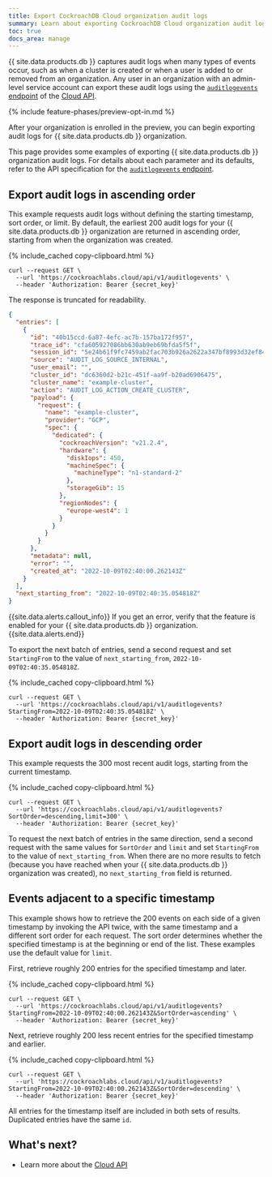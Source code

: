 ```yaml
---
title: Export CockroachDB Cloud organization audit logs
summary: Learn about exporting CockroachDB Cloud organization audit logs.
toc: true
docs_area: manage
---
```


{{ site.data.products.db }} captures audit logs when many types of events occur, such as when a cluster is created or when a user is added to or removed from an organization. Any user in an organization with an admin-level service account can export these audit logs using the [`auditlogevents` endpoint](cloud-api.html#cloud-audit-logs) of the [Cloud API](/docs/cockroachcloud/cloud-api.html).

{% include feature-phases/preview-opt-in.md %}

After your organization is enrolled in the preview, you can begin exporting audit logs for {{ site.data.products.db }} organization.

This page provides some examples of exporting {{ site.data.products.db }} organization audit logs. For details about each parameter and its defaults, refer to the API specification for the [`auditlogevents` endpoint](cloud-api.html#cloud-audit-logs).

## Export audit logs in ascending order

This example requests audit logs without defining the starting timestamp, sort order, or limit. By default, the earliest 200 audit logs for your {{ site.data.products.db }} organization are returned in ascending order, starting from when the organization was created.

{% include_cached copy-clipboard.html %}
~~~ shell
curl --request GET \
  --url 'https://cockroachlabs.cloud/api/v1/auditlogevents' \
  --header 'Authorization: Bearer {secret_key}'
~~~

The response is truncated for readability.

~~~ json
{
  "entries": [
    {
      "id": "40b15ccd-6a87-4efc-ac7b-157ba172f957",
      "trace_id": "cfa605927086bb630ab9eb69bfda5f5f",
      "session_id": "5e24b61f9fc7459ab2fac703b926a2622a347bf8993d32ef84e836e2f11053d3",
      "source": "AUDIT_LOG_SOURCE_INTERNAL",
      "user_email": "",
      "cluster_id": "dc6360d2-b21c-451f-aa9f-b20ad6906475",
      "cluster_name": "example-cluster",
      "action": "AUDIT_LOG_ACTION_CREATE_CLUSTER",
      "payload": {
        "request": {
          "name": "example-cluster",
          "provider": "GCP",
          "spec": {
            "dedicated": {
              "cockroachVersion": "v21.2.4",
              "hardware": {
                "diskIops": 450,
                "machineSpec": {
                  "machineType": "n1-standard-2"
                },
                "storageGib": 15
              },
              "regionNodes": {
                "europe-west4": 1
              }
            }
          }
        }
      },
      "metadata": null,
      "error": "",
      "created_at": "2022-10-09T02:40:00.262143Z"
    }
  ],
  "next_starting_from": "2022-10-09T02:40:35.054818Z"
}
~~~

{{site.data.alerts.callout_info}}
If you get an error, verify that the feature is enabled for your {{ site.data.products.db }} organization.
{{site.data.alerts.end}}

To export the next batch of entries, send a second request and set `StartingFrom` to the value of `next_starting_from`, `2022-10-09T02:40:35.054818Z`.

{% include_cached copy-clipboard.html %}
~~~ shell
curl --request GET \
  --url 'https://cockroachlabs.cloud/api/v1/auditlogevents?StartingFrom=2022-10-09T02:40:35.054818Z' \
  --header 'Authorization: Bearer {secret_key}'
~~~

## Export audit logs in descending order

This example requests the 300 most recent audit logs, starting from the current timestamp.

{% include_cached copy-clipboard.html %}
~~~ shell
curl --request GET \
  --url 'https://cockroachlabs.cloud/api/v1/auditlogevents?SortOrder=descending,limit=300' \
  --header 'Authorization: Bearer {secret_key}'
~~~

To request the next batch of entries in the same direction, send a second request with the same values for `SortOrder` and `limit` and set `StartingFrom` to the value of `next_starting_from`. When there are no more results to fetch (because you have reached when your {{ site.data.products.db }} organization was created), no `next_starting_from` field is returned.

## Events adjacent to a specific timestamp

This example shows how to retrieve the 200 events on each side of a given timestamp by invoking the API twice, with the same timestamp and a different sort order for each request. The sort order determines whether the specified timestamp is at the beginning or end of the list. These examples use the default value for `limit`.

First, retrieve roughly 200 entries for the specified timestamp and later.

{% include_cached copy-clipboard.html %}
~~~ shell
curl --request GET \
  --url 'https://cockroachlabs.cloud/api/v1/auditlogevents?StartingFrom=2022-10-09T02:40:00.262143Z&SortOrder=ascending' \
  --header 'Authorization: Bearer {secret_key}'
~~~

Next, retrieve roughly 200 less recent entries for the specified timestamp and earlier.

{% include_cached copy-clipboard.html %}
~~~ shell
curl --request GET \
  --url 'https://cockroachlabs.cloud/api/v1/auditlogevents?StartingFrom=2022-10-09T02:40:00.262143Z&SortOrder=descending' \
  --header 'Authorization: Bearer {secret_key}'
~~~

All entries for the timestamp itself are included in both sets of results. Duplicated entries have the same `id`.

## What's next?

- Learn more about the [Cloud API](cloud-api.html)
